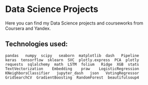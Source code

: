 # Data Science Projects
Here you can find my Data Science projects and courseworks from Coursera and Yandex.

## Technologies used:
    pandas   numpy  scipy   seaborn  matplotlib  dash   Pipeline
    keras  tensorflow  sklearn  SVC  plotly.express  PCA  plotly
    requests  sqlalchemy  math  LSTM  folium   Ridge  XGB  stats 
    TextVectorization    Embedding    praw    LogisticRegression
    KNeighborsClassifier   jupyter_dash   json   VotingRegressor
    GridSearchCV  GradientBoosting  RandomForest  beautifulsoup4
